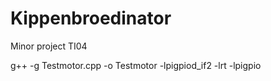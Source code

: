 # Kippenbroedinator
Minor project TI04

g++ -g Testmotor.cpp -o Testmotor -lpigpiod_if2 -lrt -lpigpio
